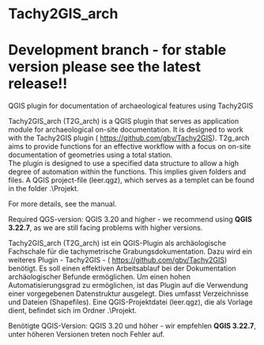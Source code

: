 # Tachy2GIS_arch
# Development branch - for stable version please see the latest release!!

QGIS plugin for documentation of archaeological features using Tachy2GIS

Tachy2GIS_arch (T2G_arch) is a QGIS plugin that serves as application module for archaeological on-site documentation. It is designed to work with the Tachy2GIS plugin ( <https://github.com/gbv/Tachy2GIS>).
T2g_arch aims to provide functions for an effective workflow with a focus on on-site documentation of geometries using a total station.  
The plugin is designed to use a specified data structure to allow a high degree of automation within the functions. This implies given folders and files. 
A QGIS project-file (leer.qgz), which serves as a templet can be found in the folder .\Projekt.   

For more details, see the manual.

Required QGS-version: QGIS 3.20 and higher - we recommend using **QGIS 3.22.7**, as we are still facing problems with higher versions.


Tachy2GIS_arch (T2G_arch) ist ein QGIS-Plugin als archäologische Fachschale für die tachymetrische  Grabungsdokumentation. Dazu wird ein weiteres Plugin -  Tachy2GIS - ( <https://github.com/gbv/Tachy2GIS>) benötigt.
Es soll einen effektiven Arbeitsablauf bei der Dokumentation archäologischer Befunde ermöglichen.
Um einen hohen Automatisierungsgrad zu ermöglichen, ist das Plugin auf die Verwendung einer vorgegebenen Datenstruktur ausgelegt. Dies umfasst Verzeichnisse und Dateien (Shapefiles). Eine QGIS-Projektdatei (leer.qgz), die als Vorlage dient, befindet sich im Ordner .\Projekt. 

Benötigte QGIS-Version: QGIS 3.20 und höher - wir empfehlen **QGIS 3.22.7**, unter höheren Versionen treten noch Fehler auf.
